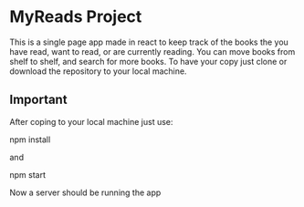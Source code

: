 # MyReads Project
This is a single page app made in react to keep track of the books the you have read, want to read, or are currently reading. You can move books from shelf to shelf, and search for more books. To have your copy just clone or download the repository to your local machine.

## Important
After coping to your local machine just use:

npm install 

and 

npm start

Now a server should be running the app

